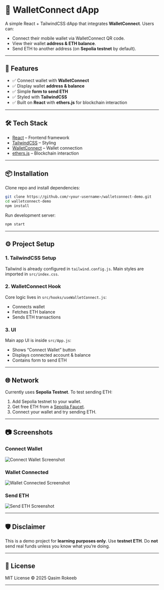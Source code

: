 

# 🔗 WalletConnect dApp

A simple React + TailwindCSS dApp that integrates **WalletConnect**.
Users can:

* Connect their mobile wallet via WalletConnect QR code.
* View their wallet **address & ETH balance**.
* Send ETH to another address (on **Sepolia testnet** by default).

---

## 🚀 Features

* ✅ Connect wallet with **WalletConnect**
* ✅ Display wallet **address & balance**
* ✅ Simple **form to send ETH**
* ✅ Styled with **TailwindCSS**
* ✅ Built on **React** with **ethers.js** for blockchain interaction

---

## 🛠️ Tech Stack

* [React](https://react.dev/) – Frontend framework
* [TailwindCSS](https://tailwindcss.com/) – Styling
* [WalletConnect](https://walletconnect.com/) – Wallet connection
* [ethers.js](https://docs.ethers.org/) – Blockchain interaction

---

## 📦 Installation

Clone repo and install dependencies:

```bash
git clone https://github.com/<your-username>/walletconnect-demo.git
cd walletconnect-demo
npm install
```

Run development server:

```bash
npm start
```

---

## ⚙️ Project Setup

### 1. TailwindCSS Setup

Tailwind is already configured in `tailwind.config.js`.
Main styles are imported in `src/index.css`.

### 2. WalletConnect Hook

Core logic lives in `src/hooks/useWalletConnect.js`:

* Connects wallet
* Fetches ETH balance
* Sends ETH transactions

### 3. UI

Main app UI is inside `src/App.js`:

* Shows “Connect Wallet” button
* Displays connected account & balance
* Contains form to send ETH

---

## 🌐 Network

Currently uses **Sepolia Testnet**.
To test sending ETH:

1. Add Sepolia testnet to your wallet.
2. Get free ETH from a [Sepolia Faucet](https://sepoliafaucet.com/).
3. Connect your wallet and try sending ETH.

---

## 📷 Screenshots

### Connect Wallet

![Connect Wallet Screenshot](./screenshots/connect-wallet.png)

### Wallet Connected

![Wallet Connected Screenshot](./screenshots/wallet-connected.png)

### Send ETH

![Send ETH Screenshot](./screenshots/send-eth.png)

---

## 🛡️ Disclaimer

This is a demo project for **learning purposes only**.
Use **testnet ETH**. Do **not** send real funds unless you know what you’re doing.

---

## 📜 License

MIT License © 2025 Qasim Rokeeb

---

